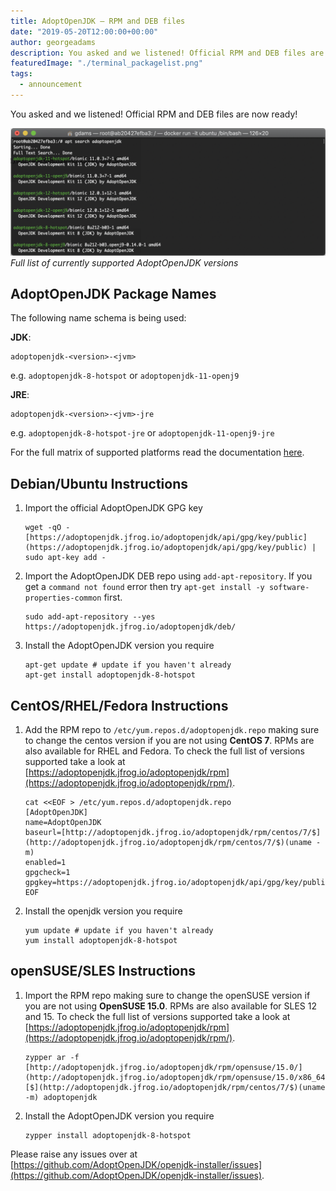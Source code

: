 ```yaml
---
title: AdoptOpenJDK — RPM and DEB files
date: "2019-05-20T12:00:00+00:00"
author: georgeadams
description: You asked and we listened! Official RPM and DEB files are now ready!
featuredImage: "./terminal_packagelist.png"
tags:
  - announcement
---
```


You asked and we listened! Official RPM and DEB files are now ready!

![Full list of currently supported AdoptOpenJDK versions](./terminal_packagelist.png)
*Full list of currently supported AdoptOpenJDK versions*

## AdoptOpenJDK Package Names

The following name schema is being used:

**JDK**:

    adoptopenjdk-<version>-<jvm>

e.g. `adoptopenjdk-8-hotspot` or `adoptopenjdk-11-openj9`

**JRE**:

    adoptopenjdk-<version>-<jvm>-jre

e.g. `adoptopenjdk-8-hotspot-jre` or `adoptopenjdk-11-openj9-jre`

For the full matrix of supported platforms read the documentation [here](https://github.com/AdoptOpenJDK/openjdk-installer/blob/master/linux/README.md#support-matrix).

## Debian/Ubuntu Instructions

1. Import the official AdoptOpenJDK GPG key
    
    ```
    wget -qO - [https://adoptopenjdk.jfrog.io/adoptopenjdk/api/gpg/key/public](https://adoptopenjdk.jfrog.io/adoptopenjdk/api/gpg/key/public) | sudo apt-key add -
    ```

2. Import the AdoptOpenJDK DEB repo using `add-apt-repository`. If you get a `command not found` error then try `apt-get install -y software-properties-common` first.
    
    ```
    sudo add-apt-repository --yes https://adoptopenjdk.jfrog.io/adoptopenjdk/deb/
    ```

3. Install the AdoptOpenJDK version you require
    
    ```
    apt-get update # update if you haven't already
    apt-get install adoptopenjdk-8-hotspot
    ```

## CentOS/RHEL/Fedora Instructions

1. Add the RPM repo to `/etc/yum.repos.d/adoptopenjdk.repo` making sure to change the centos version if you are not using **CentOS 7**. RPMs are also available for RHEL and Fedora. To check the full list of versions supported take a look at [https://adoptopenjdk.jfrog.io/adoptopenjdk/rpm](https://adoptopenjdk.jfrog.io/adoptopenjdk/rpm/).
    
    ```
    cat <<EOF > /etc/yum.repos.d/adoptopenjdk.repo
    [AdoptOpenJDK]
    name=AdoptOpenJDK
    baseurl=[http://adoptopenjdk.jfrog.io/adoptopenjdk/rpm/centos/7/$](http://adoptopenjdk.jfrog.io/adoptopenjdk/rpm/centos/7/$)(uname -m)
    enabled=1
    gpgcheck=1
    gpgkey=https://adoptopenjdk.jfrog.io/adoptopenjdk/api/gpg/key/public
    EOF
    ```

2. Install the openjdk version you require

    ```
    yum update # update if you haven't already
    yum install adoptopenjdk-8-hotspot
    ```

## openSUSE/SLES Instructions

1. Import the RPM repo making sure to change the openSUSE version if you are not using **OpenSUSE 15.0**. RPMs are also available for SLES 12 and 15. To check the full list of versions supported take a look at [https://adoptopenjdk.jfrog.io/adoptopenjdk/rpm](https://adoptopenjdk.jfrog.io/adoptopenjdk/rpm/).

    ```
    zypper ar -f [http://adoptopenjdk.jfrog.io/adoptopenjdk/rpm/opensuse/15.0/](http://adoptopenjdk.jfrog.io/adoptopenjdk/rpm/opensuse/15.0/x86_64/)[$](http://adoptopenjdk.jfrog.io/adoptopenjdk/rpm/centos/7/$)(uname -m) adoptopenjdk
    ```

2. Install the AdoptOpenJDK version you require

    ```
    zypper install adoptopenjdk-8-hotspot
    ```

Please raise any issues over at [https://github.com/AdoptOpenJDK/openjdk-installer/issues](https://github.com/AdoptOpenJDK/openjdk-installer/issues).
